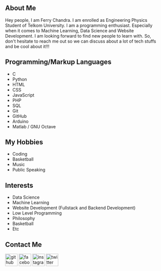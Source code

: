 ## **About Me**
Hey people, I am Ferry Chandra. I am enrolled as Engineering Physics Student of Telkom University. I am a programming enthusiast. Especially when it comes to Machine Learning, Data Science and Website Development. I am looking forward to find new people to learn with. So, don't hesitate to reach me out so we can discuss about a lot of tech stuffs and be cool about it!!!

## **Programming/Markup Languages**
- C
- Python
- HTML
- CSS
- JavaScript
- PHP
- SQL
- Git
- GitHub
- Arduino
- Matlab / GNU Octave

## **My Hobbies**
- Coding
- Basketball
- Music
- Public Speaking

## **Interests**
- Data Science
- Machine Learning
- Website Development (Fullstack and Backend Development)
- Low Level Programming
- Philosophy
- Basketball
- Etc

## **Contact Me**
<p>
  <a href="https://github.com/ferry5245"><img src='https://cdn.jsdelivr.net/npm/simple-icons@3.0.1/icons/github.svg' alt='github' height='40'></a>
  <a href="https://www.facebook.com/ignatiusferry.chandra"><img src='https://cdn.jsdelivr.net/npm/simple-icons@3.0.1/icons/facebook.svg' alt='facebook' height='40'></a>
  <a href="https://www.instagram.com/basiliusferry/"><img src='https://cdn.jsdelivr.net/npm/simple-icons@3.0.1/icons/instagram.svg' alt='instagram' height='40'></a>
  <a href="https://twitter.com/@ferry_5245"><img src='https://cdn.jsdelivr.net/npm/simple-icons@3.0.1/icons/twitter.svg' alt='twitter' height='40'></a>
</p>
